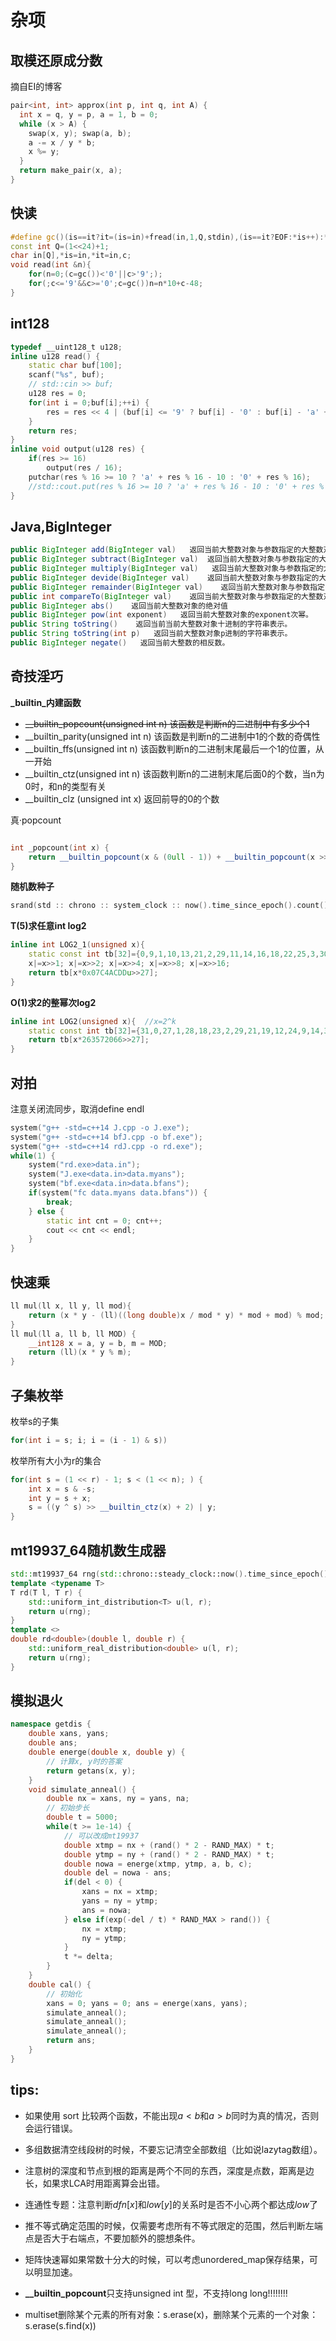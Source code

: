 #  杂项

## 取模还原成分数  
摘自EI的博客  
```cpp
pair<int, int> approx(int p, int q, int A) {
  int x = q, y = p, a = 1, b = 0;
  while (x > A) {
    swap(x, y); swap(a, b);
    a -= x / y * b;
    x %= y;
  }
  return make_pair(x, a);
}
```

## 快读  
```cpp
#define gc()(is==it?it=(is=in)+fread(in,1,Q,stdin),(is==it?EOF:*is++):*is++)
const int Q=(1<<24)+1;
char in[Q],*is=in,*it=in,c;
void read(int &n){
    for(n=0;(c=gc())<'0'||c>'9';);
    for(;c<='9'&&c>='0';c=gc())n=n*10+c-48;
}
```
## int128
```cpp
typedef __uint128_t u128;
inline u128 read() {
    static char buf[100];
    scanf("%s", buf);
    // std::cin >> buf;
    u128 res = 0;
    for(int i = 0;buf[i];++i) {
        res = res << 4 | (buf[i] <= '9' ? buf[i] - '0' : buf[i] - 'a' + 10);
    }
    return res;
}
inline void output(u128 res) {
    if(res >= 16)
        output(res / 16);
    putchar(res % 16 >= 10 ? 'a' + res % 16 - 10 : '0' + res % 16);
    //std::cout.put(res % 16 >= 10 ? 'a' + res % 16 - 10 : '0' + res % 16);
}
```
## Java,BigInteger  
```java
public BigInteger add(BigInteger val)   返回当前大整数对象与参数指定的大整数对象的和
public BigInteger subtract(BigInteger val)  返回当前大整数对象与参数指定的大整数对象的差
public BigInteger multiply(BigInteger val)   返回当前大整数对象与参数指定的大整数对象的积
public BigInteger devide(BigInteger val)    返回当前大整数对象与参数指定的大整数对象的商
public BigInteger remainder(BigInteger val)    返回当前大整数对象与参数指定的大整数对象的余
public int compareTo(BigInteger val)    返回当前大整数对象与参数指定的大整数对象的比较结果，返回值是1、-1、0，分别表示当前大整数对象大于、小于或等于参数指定的大整数。
public BigInteger abs()    返回当前大整数对象的绝对值
public BigInteger pow(int exponent)   返回当前大整数对象的exponent次幂。
public String toString()    返回当前当前大整数对象十进制的字符串表示。
public String toString(int p)   返回当前大整数对象p进制的字符串表示。
public BigInteger negate()   返回当前大整数的相反数。
```

## 奇技淫巧  
**_builtin_内建函数** 

+ ~~__builtin_popcount(unsigned int n) 该函数是判断n的二进制中有多少个1~~    
+ __builtin_parity(unsigned int n) 该函数是判断n的二进制中1的个数的奇偶性  
+ __builtin_ffs(unsigned int n) 该函数判断n的二进制末尾最后一个1的位置，从一开始  
+ __builtin_ctz(unsigned int n) 该函数判断n的二进制末尾后面0的个数，当n为0时，和n的类型有关  
+ __builtin_clz (unsigned int x) 返回前导的0的个数  


真·popcount
```cpp

int _popcount(int x) {
	return __builtin_popcount(x & (0ull - 1)) + __builtin_popcount(x >> 32);
}
```

**随机数种子**
```cpp
srand(std :: chrono :: system_clock :: now().time_since_epoch().count());
```

**T(5)求任意int log2**  
```cpp
inline int LOG2_1(unsigned x){
    static const int tb[32]={0,9,1,10,13,21,2,29,11,14,16,18,22,25,3,30,8,12,20,28,15,17,24,7,19,27,23,6,26,5,4,31};
    x|=x>>1; x|=x>>2; x|=x>>4; x|=x>>8; x|=x>>16;
    return tb[x*0x07C4ACDDu>>27];
}
```
**O(1)求2的整幂次log2**  
```cpp
inline int LOG2(unsigned x){  //x=2^k
    static const int tb[32]={31,0,27,1,28,18,23,2,29,21,19,12,24,9,14,3,30,26,17,22,20,11,8,13,25,16,10,7,15,6,5,4};
    return tb[x*263572066>>27];
}
```

## 对拍  
注意关闭流同步，取消define endl
```cpp
system("g++ -std=c++14 J.cpp -o J.exe");
system("g++ -std=c++14 bfJ.cpp -o bf.exe");
system("g++ -std=c++14 rdJ.cpp -o rd.exe");
while(1) {
    system("rd.exe>data.in");
    system("J.exe<data.in>data.myans");
    system("bf.exe<data.in>data.bfans");
    if(system("fc data.myans data.bfans")) {
        break;
    } else {
        static int cnt = 0; cnt++;
        cout << cnt << endl;
    }
}
```


## 快速乘  
```cpp
ll mul(ll x, ll y, ll mod){
    return (x * y - (ll)((long double)x / mod * y) * mod + mod) % mod;     
}
ll mul(ll a, ll b, ll MOD) {
    __int128 x = a, y = b, m = MOD;
    return (ll)(x * y % m);
}
```

## 子集枚举  
枚举s的子集  
```cpp
for(int i = s; i; i = (i - 1) & s)) 
```
枚举所有大小为r的集合
```cpp
for(int s = (1 << r) - 1; s < (1 << n); ) {
    int x = s & -s;
    int y = s + x;
    s = ((y ^ s) >> __builtin_ctz(x) + 2) | y;
}
```

## mt19937_64随机数生成器  
```cpp
std::mt19937_64 rng(std::chrono::steady_clock::now().time_since_epoch().count());
template <typename T>
T rd(T l, T r) {
    std::uniform_int_distribution<T> u(l, r);
    return u(rng);
}
template <>
double rd<double>(double l, double r) {
    std::uniform_real_distribution<double> u(l, r);
    return u(rng);
}
```

## 模拟退火  

```cpp
namespace getdis {
    double xans, yans;
    double ans;
    double energe(double x, double y) {
        // 计算x, y时的答案
        return getans(x, y);
    }
    void simulate_anneal() {
        double nx = xans, ny = yans, na;
        // 初始步长
        double t = 5000;
        while(t >= 1e-14) {
            // 可以改成mt19937
            double xtmp = nx + (rand() * 2 - RAND_MAX) * t;
            double ytmp = ny + (rand() * 2 - RAND_MAX) * t;
            double nowa = energe(xtmp, ytmp, a, b, c);
            double del = nowa - ans;
            if(del < 0) {
                xans = nx = xtmp;
                yans = ny = ytmp;
                ans = nowa;
            } else if(exp(-del / t) * RAND_MAX > rand()) {
                nx = xtmp;
                ny = ytmp;
            }
            t *= delta;
        }
    }
    double cal() {
        // 初始化
        xans = 0; yans = 0; ans = energe(xans, yans);
        simulate_anneal();
        simulate_anneal();
        simulate_anneal();
        return ans;
    }
}
```
## tips:

+ 如果使用 sort 比较两个函数，不能出现$a<b$和$a>b$同时为真的情况，否则会运行错误。
+ 多组数据清空线段树的时候，不要忘记清空全部数组（比如说lazytag数组）。

+ 注意树的深度和节点到根的距离是两个不同的东西，深度是点数，距离是边长，如果求LCA时用距离算会出错。

+ 连通性专题：注意判断$dfn[x]$和$low[y]$的关系时是否不小心两个都达成$low$了

+ 推不等式确定范围的时候，仅需要考虑所有不等式限定的范围，然后判断左端点是否大于右端点，不要加额外的臆想条件。  

+ 矩阵快速幂如果常数十分大的时候，可以考虑unordered_map保存结果，可以明显加速。  

+ **__builtin_popcount**只支持unsigned int 型，不支持long long!!!!!!!!

+ multiset删除某个元素的所有对象：s.erase(x)，删除某个元素的一个对象：s.erase(s.find(x))

